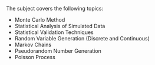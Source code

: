 The subject covers the following topics:

- Monte Carlo Method
- Statistical Analysis of Simulated Data
- Statistical Validation Techniques
- Random Variable Generation (Discrete and Continuous)
- Markov Chains
- Pseudorandom Number Generation
- Poisson Process
